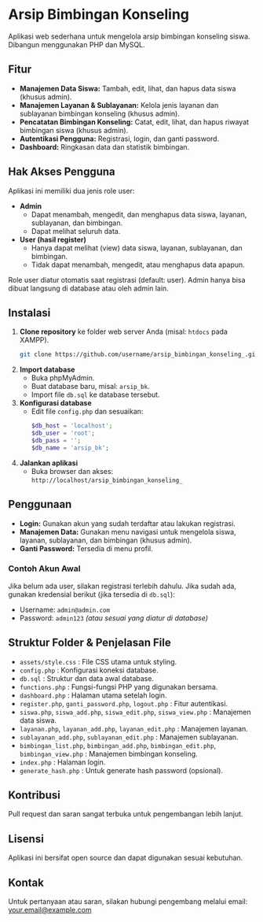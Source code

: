# Arsip Bimbingan Konseling

Aplikasi web sederhana untuk mengelola arsip bimbingan konseling siswa. Dibangun menggunakan PHP dan MySQL.

## Fitur
- **Manajemen Data Siswa:** Tambah, edit, lihat, dan hapus data siswa (khusus admin).
- **Manajemen Layanan & Sublayanan:** Kelola jenis layanan dan sublayanan bimbingan konseling (khusus admin).
- **Pencatatan Bimbingan Konseling:** Catat, edit, lihat, dan hapus riwayat bimbingan siswa (khusus admin).
- **Autentikasi Pengguna:** Registrasi, login, dan ganti password.
- **Dashboard:** Ringkasan data dan statistik bimbingan.

## Hak Akses Pengguna
Aplikasi ini memiliki dua jenis role user:

- **Admin**
  - Dapat menambah, mengedit, dan menghapus data siswa, layanan, sublayanan, dan bimbingan.
  - Dapat melihat seluruh data.
- **User (hasil register)**
  - Hanya dapat melihat (view) data siswa, layanan, sublayanan, dan bimbingan.
  - Tidak dapat menambah, mengedit, atau menghapus data apapun.

Role user diatur otomatis saat registrasi (default: user). Admin hanya bisa dibuat langsung di database atau oleh admin lain.

## Instalasi
1. **Clone repository** ke folder web server Anda (misal: `htdocs` pada XAMPP).
   ```bash
   git clone https://github.com/username/arsip_bimbingan_konseling_.git
   ```
2. **Import database**
   - Buka phpMyAdmin.
   - Buat database baru, misal: `arsip_bk`.
   - Import file `db.sql` ke database tersebut.
3. **Konfigurasi database**
   - Edit file `config.php` dan sesuaikan:
     ```php
     $db_host = 'localhost';
     $db_user = 'root';
     $db_pass = '';
     $db_name = 'arsip_bk';
     ```
4. **Jalankan aplikasi**
   - Buka browser dan akses: `http://localhost/arsip_bimbingan_konseling_`

## Penggunaan
- **Login:** Gunakan akun yang sudah terdaftar atau lakukan registrasi.
- **Manajemen Data:** Gunakan menu navigasi untuk mengelola siswa, layanan, sublayanan, dan bimbingan (khusus admin).
- **Ganti Password:** Tersedia di menu profil.

### Contoh Akun Awal
Jika belum ada user, silakan registrasi terlebih dahulu. Jika sudah ada, gunakan kredensial berikut (jika tersedia di `db.sql`):
- Username: `admin@admin.com`
- Password: `admin123` *(atau sesuai yang diatur di database)*

## Struktur Folder & Penjelasan File
- `assets/style.css` : File CSS utama untuk styling.
- `config.php` : Konfigurasi koneksi database.
- `db.sql` : Struktur dan data awal database.
- `functions.php` : Fungsi-fungsi PHP yang digunakan bersama.
- `dashboard.php` : Halaman utama setelah login.
- `register.php`, `ganti_password.php`, `logout.php` : Fitur autentikasi.
- `siswa.php`, `siswa_add.php`, `siswa_edit.php`, `siswa_view.php` : Manajemen data siswa.
- `layanan.php`, `layanan_add.php`, `layanan_edit.php` : Manajemen layanan.
- `sublayanan_add.php`, `sublayanan_edit.php` : Manajemen sublayanan.
- `bimbingan_list.php`, `bimbingan_add.php`, `bimbingan_edit.php`, `bimbingan_view.php` : Manajemen bimbingan konseling.
- `index.php` : Halaman login.
- `generate_hash.php` : Untuk generate hash password (opsional).

## Kontribusi
Pull request dan saran sangat terbuka untuk pengembangan lebih lanjut.

## Lisensi
Aplikasi ini bersifat open source dan dapat digunakan sesuai kebutuhan.

## Kontak
Untuk pertanyaan atau saran, silakan hubungi pengembang melalui email: [your.email@example.com](mailto:your.email@example.com) 
